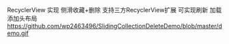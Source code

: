RecyclerView 实现 侧滑收藏+删除 支持三方RecyclerView扩展 可实现刷新 加载 添加头布局
https://github.com/wp2463496/SlidingCollectionDeleteDemo/blob/master/demo.gif
